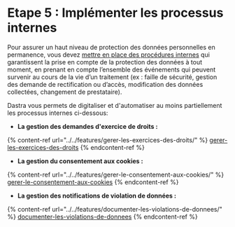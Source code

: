 # Etape 5 :  Implémenter les processus internes



Pour assurer un haut niveau de protection des données personnelles en permanence, vous devez [mettre en place des procédures internes](https://www.cnil.fr/fr/organiser-les-processus-internes) qui garantissent la prise en compte de la protection des données à tout moment, en prenant en compte l’ensemble des événements qui peuvent survenir au cours de la vie d’un traitement (ex : faille de sécurité, gestion des demande de rectification ou d’accès, modification des données collectées, changement de prestataire).

Dastra vous permets de digitaliser et d'automatiser au moins partiellement les processus internes ci-dessous:

* **La gestion des demandes d'exercice de droits :**

{% content-ref url="../../features/gerer-les-exercices-des-droits/" %}
[gerer-les-exercices-des-droits](../../features/gerer-les-exercices-des-droits/)
{% endcontent-ref %}

* **La gestion du consentement aux cookies :**

{% content-ref url="../../features/gerer-le-consentement-aux-cookies/" %}
[gerer-le-consentement-aux-cookies](../../features/gerer-le-consentement-aux-cookies/)
{% endcontent-ref %}

* **La gestion des notifications de violation de données :**

{% content-ref url="../../features/documenter-les-violations-de-donnees/" %}
[documenter-les-violations-de-donnees](../../features/documenter-les-violations-de-donnees/)
{% endcontent-ref %}



